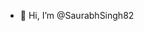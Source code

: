- 👋 Hi, I’m @SaurabhSingh82


<!---
SaurabhSingh82/SaurabhSingh82 is a ✨ special ✨ repository because its `README.md` (this file) appears on your GitHub profile.
You can click the Preview link to take a look at your changes.
--->
